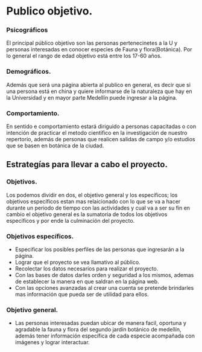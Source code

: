 # Publico objetivo.
### Psicográficos
El principal público objetivo son las personas pertenecinetes a la U y personas interesadas en conocer especies de Fauna y flora(Botánica).
Por lo general el rango de edad objetivo está entre los 17-60 años.
### Demográficos.
Además que será una página abierta al publico en general, es decir que si una persona está en china y quiere informarse de la naturaleza que hay en la Universidad y en mayor parte Medellín puede ingresar a la página. 
### Comportamiento.
En sentido e comportamiento estará diriguido a personas capacitadas o con intención de practicar el metodo cientifico en la investigación de nuestro repertorio, además de personas que realicen salidas de campo y/o estudios que se basen en botánica de la ciudad.

## Estrategías para llevar a cabo el proyecto.
### Objetivos.
Los podemos dividir en dos, el objetivo general y los específicos; los objetivos específicos estan mas relaicionado con lo que se va a hacer durante un periodo de tiempo con las actividades y cual va a ser su fín en cambio el objetivo general es la sumatoria de todos los objetivos específicos y por ende la culminación del proyecto.
### Objetivos específicos.
* Especificar los posibles perfiles de las personas que ingresarán a la página.
* Lograr que el proyecto se vea llamativo al público.
* Recolectar los datos necesarios para realizar el proyecto.
* Con las bases de datos darles orden y seguridad a los mismos, ademas de establecer la manera en que saldran en la página web.
* Con las opciones avanzadas al crear una cuenta se pretende brindarles mas información que pueda ser de utilidad para ellos.
### Objetivo general.
* Las personas interesadas puedan ubicar de manera facil, oportuna y agradable la fauna y flora del segundo jardín botánico de medellín, además tener información específica de cada especie acompañada con imágenes y lograr interactuar.